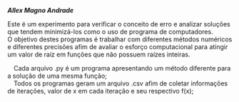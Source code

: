 ***Allex Magno Andrade***

Este é um experimento para verificar o conceito de erro e analizar soluções que tendem minimizá-los como o uso de programa de computadores.  
O objetivo destes programas é trabalhar com diferentes métodos numéricos e diferentes precisões afim de avaliar o esforço computacional para atingir um valor de raíz em funções que não possuem raízes inteiras.  

&ensp;&ensp;Cada arquivo .py é um programa apresentando um método diferente para a solução de uma mesma função;  
&ensp;&ensp;Todos os programas geram um arquivo .csv afim de coletar informações de iterações, valor de x em cada iteração e seu respectivo f(x);  
